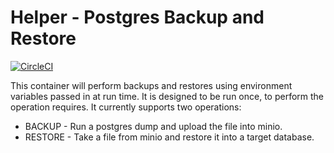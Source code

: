 # Helper - Postgres Backup and Restore

[![CircleCI](https://circleci.com/gh/homelabaas/helper-postgres-mgmt.svg?style=svg)](https://circleci.com/gh/homelabaas/helper-postgres-mgmt)

This container will perform backups and restores using environment variables passed in at run time. It is designed to be run once, to perform the operation requires. It currently supports two operations:

* BACKUP - Run a postgres dump and upload the file into minio.
* RESTORE - Take a file from minio and restore it into a target database.